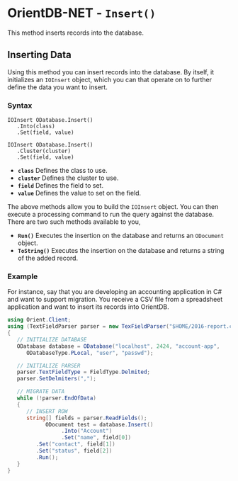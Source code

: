 
# OrientDB-NET - `Insert()`

This method inserts records into the database.


## Inserting Data

Using this method you can insert records into the database.  By itself, it initializes an `IOInsert` object, which you can that operate on to further define the data you want to insert.


### Syntax

```
IOInsert ODatabase.Insert()
   .Into(class)
   .Set(field, value)

IOInsert ODatabase.Insert()
   .Cluster(cluster)
   .Set(field, value)
```

- **`class`** Defines the class to use.
- **`cluster`** Defines the cluster to use.
- **`field`** Defines the field to set.
- **`value`** Defines the value to set on the field.

The above methods allow you to build the `IOInsert` object.  You can then execute a processing command to run the query against the database.  There are two such methods available to you,

- **`Run()`** Executes the insertion on the database and returns an `ODocument` object.
- **`ToString()`** Executes the insertion on the database and returns a string of the added record.

### Example

For instance, say that you are developing an accounting application in C# and want to support migration.  You receive a CSV file from a spreadsheet application and want to insert its records into OrientDB.

```csharp
using Orient.Client;
using (TextFieldParser parser = new TexFieldParser("$HOME/2016-report.csv"))
{
   // INITIALIZE DATABASE
   ODatabase database = ODatabase("localhost", 2424, "account-app",
      ODatabaseType.PLocal, "user", "passwd");

   // INITIALIZE PARSER
   parser.TextFieldType = FieldType.Delmited;
   parser.SetDelmiters(",");

   // MIGRATE DATA
   while (!parser.EndOfData)
   {
      // INSERT ROW
      string[] fields = parser.ReadFields();
			ODocument test = database.Insert()
				 .Into("Account")
				 .Set("name", field[0])
         .Set("contact", field[1])
         .Set("status", field[2])
         .Run();
   }
}
```

